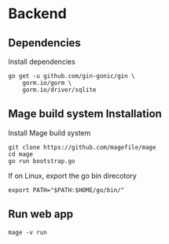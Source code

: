 # Backend

## Dependencies
Install dependencies
```
go get -u github.com/gin-gonic/gin \ 
	gorm.io/gorm \
	gorm.io/driver/sqlite
```

## Mage build system Installation
Install Mage build system
```
git clone https://github.com/magefile/mage
cd mage
go run bootstrap.go
```
If on Linux, export the go bin direcotory
```
export PATH="$PATH:$HOME/go/bin/"
```

## Run web app
```
mage -v run
```
